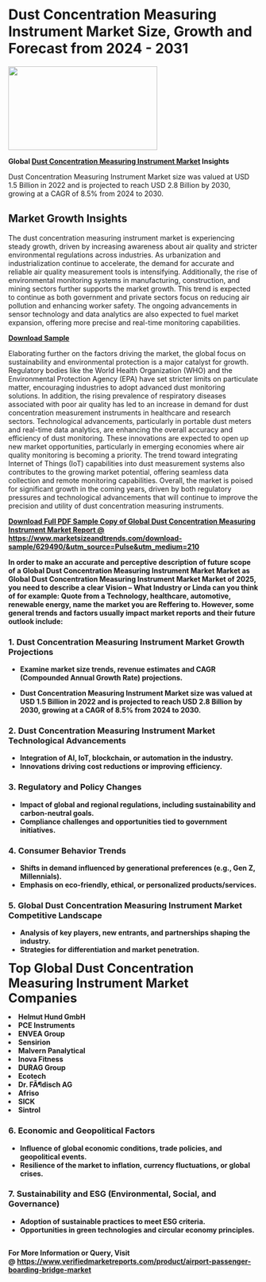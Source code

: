 <H1>Dust Concentration Measuring Instrument Market Size, Growth and Forecast from 2024 - 2031</H1><img class="aligncenter size-medium wp-image-584254" src="https://thirdeyenews.in/wp-content/uploads/2024/09/Global-Market-Research-300x168.jpeg" alt="" width="300" height="168" /><p><strong>Global&nbsp;<a href="https://www.marketsizeandtrends.com/download-sample/629490/&amp;utm_source=Pulse&amp;utm_medium=210">Dust Concentration Measuring Instrument Market</a> Insights</strong></p><p>Dust Concentration Measuring Instrument Market size was valued at USD 1.5 Billion in 2022 and is projected to reach USD 2.8 Billion by 2030, growing at a CAGR of 8.5% from 2024 to 2030.</p><p><h2>Market Growth Insights</h2> <p>The dust concentration measuring instrument market is experiencing steady growth, driven by increasing awareness about air quality and stricter environmental regulations across industries. As urbanization and industrialization continue to accelerate, the demand for accurate and reliable air quality measurement tools is intensifying. Additionally, the rise of environmental monitoring systems in manufacturing, construction, and mining sectors further supports the market growth. This trend is expected to continue as both government and private sectors focus on reducing air pollution and enhancing worker safety. The ongoing advancements in sensor technology and data analytics are also expected to fuel market expansion, offering more precise and real-time monitoring capabilities.</p> <p><strong><a href="#">Download Sample</a></strong></p> <p>Elaborating further on the factors driving the market, the global focus on sustainability and environmental protection is a major catalyst for growth. Regulatory bodies like the World Health Organization (WHO) and the Environmental Protection Agency (EPA) have set stricter limits on particulate matter, encouraging industries to adopt advanced dust monitoring solutions. In addition, the rising prevalence of respiratory diseases associated with poor air quality has led to an increase in demand for dust concentration measurement instruments in healthcare and research sectors. Technological advancements, particularly in portable dust meters and real-time data analytics, are enhancing the overall accuracy and efficiency of dust monitoring. These innovations are expected to open up new market opportunities, particularly in emerging economies where air quality monitoring is becoming a priority. The trend toward integrating Internet of Things (IoT) capabilities into dust measurement systems also contributes to the growing market potential, offering seamless data collection and remote monitoring capabilities. Overall, the market is poised for significant growth in the coming years, driven by both regulatory pressures and technological advancements that will continue to improve the precision and utility of dust concentration measuring instruments.</p> <p><strong><a href="#"></p><p><span class=""><strong>Download Full PDF Sample Copy of Global Dust Concentration Measuring Instrument Market Report</strong> @ <a href="https://www.marketsizeandtrends.com/download-sample/629490/&amp;utm_source=Pulse&amp;utm_medium=210" target="_blank">https://www.marketsizeandtrends.com/download-sample/629490/&amp;utm_source=Pulse&amp;utm_medium=210</a></span></p><p>In order to make an accurate and perceptive description of future scope of a Global&nbsp;Dust Concentration Measuring Instrument Market Market as Global&nbsp;Dust Concentration Measuring Instrument Market Market of 2025, you need to describe a clear Vision &ndash; What Industry or Linda can you think of for example: Quote from a Technology, healthcare, automotive, renewable energy, name the market you are Reffering to. However, some general trends and factors usually impact market reports and their future outlook include:</p><h3>1.&nbsp;<strong>Dust Concentration Measuring Instrument Market Growth Projections</strong></h3><ul><li>Examine market size trends, revenue estimates and CAGR (Compounded Annual Growth Rate) projections.</li><li><p>Dust Concentration Measuring Instrument Market size was valued at USD 1.5 Billion in 2022 and is projected to reach USD 2.8 Billion by 2030, growing at a CAGR of 8.5% from 2024 to 2030.</p></li></ul><h3>2.&nbsp;<strong>Dust Concentration Measuring Instrument Market Technological Advancements</strong></h3><ul><li>Integration of AI, IoT, blockchain, or automation in the industry.</li><li>Innovations driving cost reductions or improving efficiency.</li></ul><h3>3.&nbsp;<strong>Regulatory and Policy Changes</strong></h3><ul><li>Impact of global and regional regulations, including sustainability and carbon-neutral goals.</li><li>Compliance challenges and opportunities tied to government initiatives.</li></ul><h3>4.&nbsp;<strong>Consumer Behavior Trends</strong></h3><ul><li>Shifts in demand influenced by generational preferences (e.g., Gen Z, Millennials).</li><li>Emphasis on eco-friendly, ethical, or personalized products/services.</li></ul><h3>5.&nbsp;<strong>Global Dust Concentration Measuring Instrument Market Competitive Landscape</strong></h3><ul><li>Analysis of key players, new entrants, and partnerships shaping the industry.</li><li>Strategies for differentiation and market penetration.</li></ul><p data-pm-slice="1 1 []"><span style="color: inherit; font-family: inherit; font-size: 25px;">Top Global Dust Concentration Measuring Instrument Market Companies</span></p><div class="" data-test-id=""><p><li>Helmut Hund GmbH</li><li> PCE Instruments</li><li> ENVEA Group</li><li> Sensirion</li><li> Malvern Panalytical</li><li> Inova Fitness</li><li> DURAG Group</li><li> Ecotech</li><li> Dr. FÃ¶disch AG</li><li> Afriso</li><li> SICK</li><li> Sintrol</li></p></div><h3>6.&nbsp;<strong>Economic and Geopolitical Factors</strong></h3><ul><li>Influence of global economic conditions, trade policies, and geopolitical events.</li><li>Resilience of the market to inflation, currency fluctuations, or global crises.</li></ul><h3>7.&nbsp;<strong>Sustainability and ESG (Environmental, Social, and Governance)</strong></h3><ul><li>Adoption of sustainable practices to meet ESG criteria.</li><li>Opportunities in green technologies and circular economy principles.</li></ul><h2><strong style="font-size: 14px;">For More Information or Query, Visit @&nbsp;</strong><a style="background-color: #ffffff; font-size: 14px;" href="https://www.marketsizeandtrends.com/report/dust-concentration-measuring-instrument-market/" target="_blank">https://www.verifiedmarketreports.com/product/airport-passenger-boarding-bridge-market</a></h2>
